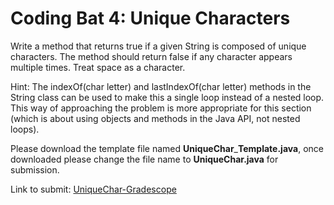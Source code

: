 # Coding Bat 4: Unique Characters

Write a method that returns true if a given String is composed of unique characters. The method should return false if any character appears multiple times. Treat space as a character.

Hint: The indexOf(char letter) and lastIndexOf(char letter) methods in the String class can be used to make this a single loop instead of a nested loop. This way of approaching the problem is more appropriate for this section (which is about using objects and methods in the Java API, not nested loops).


Please download the template file named **UniqueChar**\_**Template.java**,
once downloaded please change the file name to **UniqueChar.java** for submission.

Link to submit: [UniqueChar\-Gradescope](https://www.gradescope.com/courses/137448/assignments)
